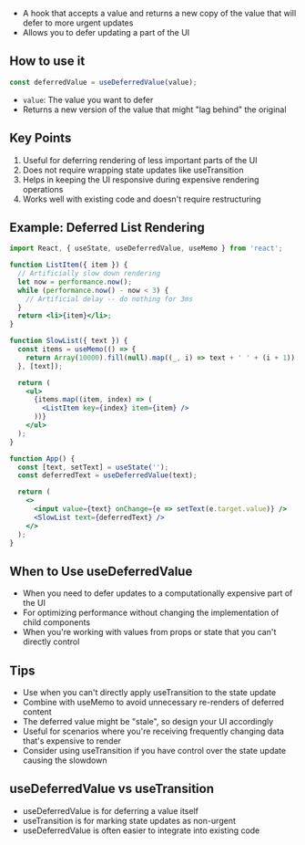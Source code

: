 - A hook that accepts a value and returns a new copy of the value that will defer to more urgent updates
- Allows you to defer updating a part of the UI

## How to use it

```jsx
const deferredValue = useDeferredValue(value);
```


- `value`: The value you want to defer
- Returns a new version of the value that might "lag behind" the original

## Key Points
1. Useful for deferring rendering of less important parts of the UI
2. Does not require wrapping state updates like useTransition
3. Helps in keeping the UI responsive during expensive rendering operations
4. Works well with existing code and doesn't require restructuring

## Example: Deferred List Rendering

```jsx
import React, { useState, useDeferredValue, useMemo } from 'react';

function ListItem({ item }) {
  // Artificially slow down rendering
  let now = performance.now();
  while (performance.now() - now < 3) {
    // Artificial delay -- do nothing for 3ms
  }
  return <li>{item}</li>;
}

function SlowList({ text }) {
  const items = useMemo(() => {
    return Array(10000).fill(null).map((_, i) => text + ' ' + (i + 1));
  }, [text]);

  return (
    <ul>
      {items.map((item, index) => (
        <ListItem key={index} item={item} />
      ))}
    </ul>
  );
}

function App() {
  const [text, setText] = useState('');
  const deferredText = useDeferredValue(text);

  return (
    <>
      <input value={text} onChange={e => setText(e.target.value)} />
      <SlowList text={deferredText} />
    </>
  );
}
```

## When to Use useDeferredValue
- When you need to defer updates to a computationally expensive part of the UI
- For optimizing performance without changing the implementation of child components
- When you're working with values from props or state that you can't directly control

## Tips
- Use when you can't directly apply useTransition to the state update
- Combine with useMemo to avoid unnecessary re-renders of deferred content
- The deferred value might be "stale", so design your UI accordingly
- Useful for scenarios where you're receiving frequently changing data that's expensive to render
- Consider using useTransition if you have control over the state update causing the slowdown

## useDeferredValue vs useTransition
- useDeferredValue is for deferring a value itself
- useTransition is for marking state updates as non-urgent
- useDeferredValue is often easier to integrate into existing code
